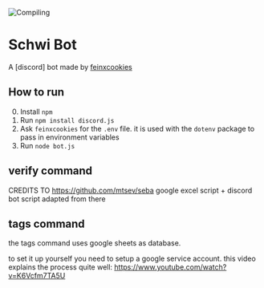 ![Compiling](https://github.com/feinxcookies/schwi-bot/actions/workflows/node.js.yml/badge.svg)

# Schwi Bot

A [discord] bot made by [feinxcookies](https://github.com/feinxcookies)

## How to run
0. Install `npm`
1. Run `npm install discord.js`
2. Ask `feinxcookies` for the `.env` file. it is used with the `dotenv` package to pass in environment variables
3. Run `node bot.js`
## verify command
CREDITS TO https://github.com/mtsev/seba
google excel script + discord bot script adapted from there
## tags command
the tags command uses google sheets as database.

to set it up yourself you need to setup a google service account.
this video explains the process quite well: https://www.youtube.com/watch?v=K6Vcfm7TA5U
